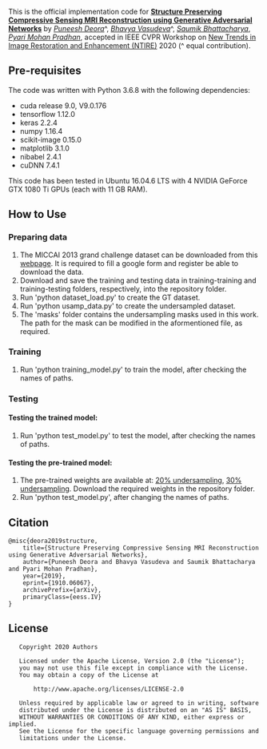 This is the official implementation code for **[Structure Preserving Compressive Sensing MRI Reconstruction using Generative Adversarial Networks](https://arxiv.org/abs/1910.06067)** by *[Puneesh Deora](https://scholar.google.com/citations?user=cn1wdTUAAAAJ&hl=en)*^, *[Bhavya Vasudeva](https://scholar.google.com/citations?user=ZCSsIokAAAAJ&hl=en)*^, *[Saumik Bhattacharya](https://scholar.google.com/citations?user=8pffuA4AAAAJ&hl=en)*, *[Pyari Mohan Pradhan](https://scholar.google.com/citations?user=_eIpqasAAAAJ&hl=en)*, accepted in IEEE CVPR Workshop on [New Trends in Image Restoration and Enhancement (NTIRE)](https://data.vision.ee.ethz.ch/cvl/ntire20/) 2020 (^ equal contribution).

## Pre-requisites
The code was written with Python 3.6.8 with the following dependencies:
* cuda release 9.0, V9.0.176
* tensorflow 1.12.0
* keras 2.2.4
* numpy 1.16.4
* scikit-image 0.15.0
* matplotlib 3.1.0
* nibabel 2.4.1
* cuDNN 7.4.1

This code has been tested in Ubuntu 16.04.6 LTS with 4 NVIDIA GeForce GTX 1080 Ti GPUs (each with 11 GB RAM).

## How to Use
### Preparing data
1. The MICCAI 2013 grand challenge dataset can be downloaded from this [webpage](https://my.vanderbilt.edu/masi/workshops/). It is required to fill a google form and register be able to download the data.
2. Download and save the training and testing data in training-training and training-testing folders, respectively, into the repository folder.
3. Run 'python dataset_load.py' to create the GT dataset.
4. Run 'python usamp_data.py' to create the undersampled dataset. 
5. The 'masks' folder contains the undersampling masks used in this work. The path for the mask can be modified in the aformentioned file, as required.

### Training
1. Run 'python training_model.py' to train the model, after checking the names of paths.

### Testing
#### Testing the trained model:
1. Run 'python test_model.py' to test the model, after checking the names of paths.
#### Testing the pre-trained model:
1. The pre-trained weights are available at: [20% undersampling](https://drive.google.com/open?id=1ygzSDA4V09qVhThiYJ606ec912BYjBfP), [30% undersampling](https://drive.google.com/open?id=1j2PPdPT4nOgW8QmhgHJDjMarJUp6gvM6). Download the required weights in the repository folder.
2. Run 'python test_model.py', after changing the names of paths.

## Citation
```
@misc{deora2019structure,
    title={Structure Preserving Compressive Sensing MRI Reconstruction using Generative Adversarial Networks},
    author={Puneesh Deora and Bhavya Vasudeva and Saumik Bhattacharya and Pyari Mohan Pradhan},
    year={2019},
    eprint={1910.06067},
    archivePrefix={arXiv},
    primaryClass={eess.IV}
}
```

## License
```
   Copyright 2020 Authors

   Licensed under the Apache License, Version 2.0 (the "License");
   you may not use this file except in compliance with the License.
   You may obtain a copy of the License at

       http://www.apache.org/licenses/LICENSE-2.0

   Unless required by applicable law or agreed to in writing, software
   distributed under the License is distributed on an "AS IS" BASIS,
   WITHOUT WARRANTIES OR CONDITIONS OF ANY KIND, either express or implied.
   See the License for the specific language governing permissions and
   limitations under the License.
```
